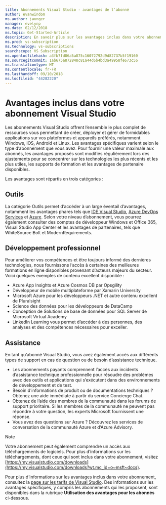 ```yaml
---
title: Abonnements Visual Studio - avantages de l’abonné
author: evanwindom
ms.author: jaunger
manager: evelynp
ms.date: 02/12/2018
ms.topic: Get-Started-Article
description: En savoir plus sur les avantages inclus dans votre abonnement Visual Studio
ms.prod: vs-subscription
ms.technology: vs-subscriptions
searchscope: VS Subscription
ms.openlocfilehash: a3fb7fd86a5a875c16072792d9d82737b5f19160
ms.sourcegitcommit: 1ab675a872848c81a44d6b4bd3a49958fe673c56
ms.translationtype: HT
ms.contentlocale: fr-FR
ms.lasthandoff: 09/10/2018
ms.locfileid: "44282220"
---
```

# <a name="benefits-included-in-your-visual-studio-subscription"></a>Avantages inclus dans votre abonnement Visual Studio

Les abonnements Visual Studio offrent l’ensemble le plus complet de ressources vous permettant de créer, déployer et gérer de formidables applications sur vos plateformes et appareils préférés, notamment Windows, iOS, Android et Linux.  Les avantages spécifiques varient selon le type d’abonnement que vous avez.  Pour fournir une valeur maximale aux abonnés, les avantages proposés sont modifiés régulièrement lors des ajustements pour se concentrer sur les technologies les plus récents et les plus utiles, les supports de formation et les avantages de partenaire disponibles.

Les avantages sont répartis en trois catégories :

## <a name="tools"></a>Outils
La catégorie Outils permet d’accéder à un large éventail d’avantages, notamment les avantages phares tels que [IDE Visual Studio](vs-ide-benefit.md), [Azure DevOps Services](vs-azure-devops.md) et [Azure](vs-azure.md).  Selon votre niveau d’abonnement, vous pourrez également consulter des comptes de développeur Windows et Office 365, Visual Studio App Center et les avantages de partenaires, tels que WhiteSource Bolt et ModernRequirements.

## <a name="professional-development"></a>Développement professionnel
Pour améliorer vos compétences et être toujours informé des dernières technologies, nous fournissons l’accès à certaines des meilleures formations en ligne disponibles provenant d’acteurs majeurs du secteur. Voici quelques exemples de contenu excellent disponible :
- Azure App Insights et Azure Cosmos DB par Opsgility
- Développeur de mobile multiplateforme par Xamarin University
- Microsoft Azure pour les développeurs .NET et autre contenu excellent de Pluralsight
- Science des données pour les développeurs de DataCamp
- Conception de Solutions de base de données pour SQL Server de Microsoft Virtual Academy
- LinkedIn Learning vous permet d’accéder à des personnes, des analyses et des compétences nécessaires pour exceller.

## <a name="support"></a>Assistance
En tant qu’abonné Visual Studio, vous avez également accès aux différents types de support en cas de question ou de besoin d’assistance technique.
- Les abonnements payants comprennent l’accès aux incidents d’assistance technique professionnelle pour résoudre des problèmes avec des outils et applications qui s’exécutent dans des environnements de développement et de test.
- Besoin d’informations de produit ou de documentations techniques ?  Obtenez une aide immédiate à partir du service Concierge Chat.
- Obtenez de l’aide des membres de la communauté dans les forums de support prioritaire.  Si les membres de la communauté ne peuvent pas répondre à votre question, les experts Microsoft fournissent une réponse.
- Vous avez des questions sur Azure ?  Découvrez les services de conversation de la communauté Azure et d’Azure Advisory.

> [!NOTE]
> Votre abonnement peut également comprendre un accès aux téléchargements de logiciels.  Pour plus d’informations sur les téléchargements, dont ceux qui sont inclus dans votre abonnement, visitez [https://my.visualstudio.com/downloads](https://my.visualstudio.com/downloads?wt.mc_id=o~msft~docs).

Pour plus d’informations sur les avantages inclus dans votre abonnement, consultez la [page sur les tarifs de Visual Studio](https://visualstudio.microsoft.com/vs/pricing/).  Des informations sur les avantages spécifiques, y compris les abonnements qui les proposent, sont disponibles dans la rubrique **Utilisation des avantages pour les abonnés** ci-dessous.

